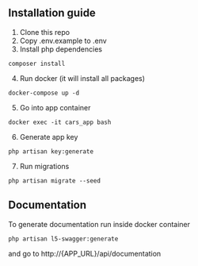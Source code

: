 ## Installation guide

1. Clone this repo
2. Copy .env.example to .env
3. Install php dependencies
````
composer install
````
4. Run docker (it will install all packages)
````
docker-compose up -d
````
5. Go into app container
````
docker exec -it cars_app bash
````
6. Generate app key
````
php artisan key:generate
````
7. Run migrations
````
php artisan migrate --seed
````

## Documentation

To generate documentation run inside docker container
````
php artisan l5-swagger:generate
````
and go to http://{APP_URL}/api/documentation
